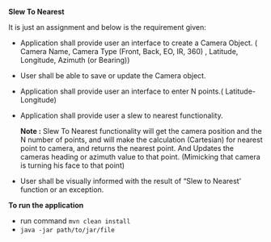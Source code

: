 **Slew To Nearest**

It is just an assignment and below is the requirement given:

- Application shall provide user an interface to create a Camera Object. ( Camera Name, Camera Type (Front, Back, EO, IR, 360) , Latitude, Longitude, Azimuth (or Bearing))

- User shall be able to save or update the Camera object.
- Application shall provide user an interface to enter N points.( Latitude-Longitude)
- Application shall provide user a slew to nearest functionality.
  
  **Note :** Slew To Nearest functionality will get the camera position and the N number of points, and will make the calculation (Cartesian) for nearest point to camera,  and returns the nearest point.
             And Updates the cameras heading or azimuth value to that point. (Mimicking that camera is turning his face to that point)
- User shall be visually informed with the result of “Slew to Nearest’ function or an exception.


**To run the application**
- run command `mvn clean install`
- `java -jar path/to/jar/file`